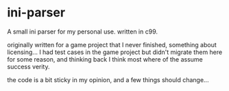 # ini-parser
A small ini parser for my personal use.
written in c99.

originally written for a game project that I never finished, something about licensing...
I had test cases in the game project but didn't migrate them here for some reason,
and thinking back I think most where of the assume success verity.


the code is a bit sticky in my opinion, and a few things should change...
